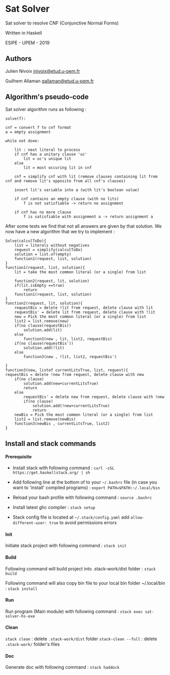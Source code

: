 # Sat Solver

Sat solver to resolve CNF (Conjunctive Normal Forms)

Written in Haskell

ESIPE - UPEM - 2019


## Authors

Julien Nivoix jnivoix@etud.u-pem.fr

Guilhem Allaman gallaman@etud.u-pem.fr

## Algorithm's pseudo-code

Sat solver algorithm runs as following :

```
solve(f):

cnf = convert f to cnf format
a = empty assignment

while not done:

    lit : next literal to process
    if cnf has a unitary clause 'uc'
        lit = uc's unique lit
    else
        lit = most occuring lit in cnf

    cnf = simplify cnf with lit (remove clauses containing lit from cnf and remove lit's opposite from all cnf's clauses)

    insert lit's variable into a (with lit's boolean value)

    if cnf contains an empty clause (with no lits)
        f is not satisfiable -> return no assignment

    if cnf has no more clause
        f is satisfiable with assignment a -> return assignment a
```
After some tests we find that not all answers are given by that solution.
We now have a new algorithm that we try to implement :

```
Solve(calculToDo){
    list = literals without negatives
    request = simplify(calculToDo)
    solution = list.of(empty)
    function1(request, list, solution)
}
function1(request, list, solution){
    lit = take the most common literal (or a single) from list

    function2(request, lit, solution)
    if(lit.isEmpty ==true)
        return
    function1(request, list, solution)
}
function2(request, lit, solution){
    requestBis = delete !lit from request, delete clause with lit
    requestBis' = delete lit from request, delete clause with !lit
    new = Pick the most common literal (or a single) from list
    list2 = list.remove(new)
    if(no clause(requestBis))
        solution.add(lit)
    else
        function3(new , lit, list2, requestBis)
    if(no clause(requestBis'))
        solution.add(!lit)   
    else     
        function3(new , !lit, list2, requestBis')

}
function3(new, listof currentLitsTrue, list, request){
requestBis = delete !new from request, delete clause with new
    if(no clause)
        solution.add(new+currentLitsTrue)
        return    
    else
        requestBis' = delete new from request, delete clause with !new
        if(no clause)
            solution.add(!new+currentLitsTrue)
            return
    newBis = Pick the most common literal (or a single) from list
    list2 = list.remove(newBis)
    function3(newBis , currentLitsTrue, list2)        
}
```

## Install and stack commands

#### Prerequisite

- Install stack with following command :
`curl -sSL https://get.haskellstack.org/ | sh`

- Add following line at the bottom of to your `~/.bashrc` file (in case you want to 'install' compiled programs) :
`export PATH=$PATH:~/.local/bin`

- Reload your bash profile with following command :
`source .bashrc`

- Install latest ghc compiler :
`stack setup`

- Stack config file is located at `~/.stack/config.yaml`
add `allow-different-user: true` to avoid permissions errors

#### Init

Initiate stack project with following command :
`stack init`

#### Build

Following command will build project into .stack-work/dist folder :
`stack build`

Following command will also copy bin file to your local bin folder ~/.local/bin :
`stack install`

#### Run

Run program (Main module) with following command :
`stack exec sat-solver-hs-exe`

#### Clean

`stack clean` : delete `.stack-work/dist` folder
`stack-clean --full` : delete `.stack-work/` folder's files

#### Doc

Generate doc with following command :
`stack haddock`
